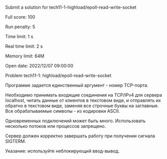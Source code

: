 
Submit a solution for tech11-1-highload/epoll-read-write-socket

Full score:	100

Run penalty:	5

Time limit:	1 s

Real time limit:	2 s

Memory limit:	64M

Open date:	2022/12/07 09:00:00

Problem tech11-1: highload/epoll-read-write-socket

Программе задается единственный аргумент - номер TCP-порта.

Необходимо принимать входящие соединения на TCP/IPv4 для сервера localhost, читать данные от клиентов в текстовом виде, и отправлять их обратно в текстовом виде, заменяя все строчные буквы на заглавные. Все обрабатываемые символы - из кодировки ASCII.

Одновременных подключений может быть много. Использовать несколько потоков или процессов запрещено.

Сервер должен корректно завершать работу при получении сигнала SIGTERM.

Указание: используйте неблокирующий ввод-вывод.